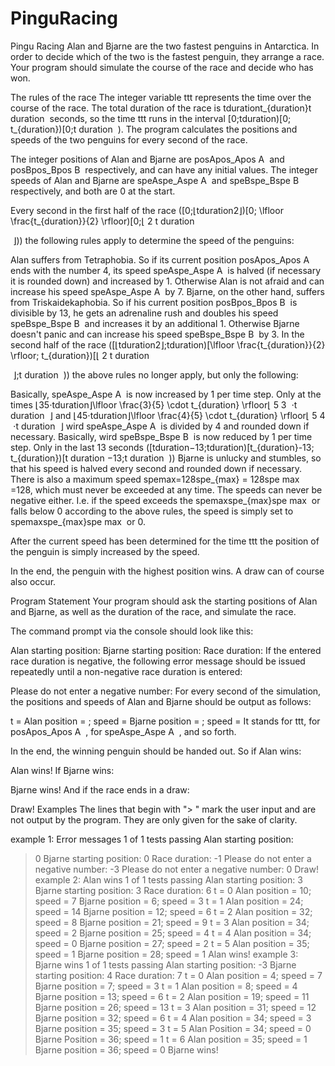 # PinguRacing
Pingu Racing
Alan and Bjarne are the two fastest penguins in Antarctica. In order to decide which of the two is the fastest penguin, they arrange a race. Your program should simulate the course of the race and decide who has won.

The rules of the race
The integer variable ttt represents the time over the course of the race. The total duration of the race is tdurationt_{duration}t 
duration
​
  seconds, so the time ttt runs in the interval [0;tduration)[0; t_{duration})[0;t 
duration
​
 ). The program calculates the positions and speeds of the two penguins for every second of the race.

The integer positions of Alan and Bjarne are posApos_Apos 
A
​
  and posBpos_Bpos 
B
​
  respectively, and can have any initial values. The integer speeds of Alan and Bjarne are speAspe_Aspe 
A
​
  and speBspe_Bspe 
B
​
  respectively, and both are 0 at the start.

Every second in the first half of the race ([0;⌊tduration2⌋)[0; \lfloor \frac{t_{duration}}{2} \rfloor)[0;⌊ 
2
t 
duration
​
 
​
 ⌋)) the following rules apply to determine the speed of the penguins:

Alan suffers from Tetraphobia. So if its current position posApos_Apos 
A
​
  ends with the number 4, its speed speAspe_Aspe 
A
​
  is halved (if necessary it is rounded down) and increased by 1.
Otherwise Alan is not afraid and can increase his speed speAspe_Aspe 
A
​
  by 7.
Bjarne, on the other hand, suffers from Triskaidekaphobia. So if his current position posBpos_Bpos 
B
​
  is divisible by 13, he gets an adrenaline rush and doubles his speed speBspe_Bspe 
B
​
  and increases it by an additional 1.
Otherwise Bjarne doesn't panic and can increase his speed speBspe_Bspe 
B
​
  by 3.
In the second half of the race ([⌊tduration2⌋;tduration)[\lfloor \frac{t_{duration}}{2} \rfloor; t_{duration})[⌊ 
2
t 
duration
​
 
​
 ⌋;t 
duration
​
 )) the above rules no longer apply, but only the following:

Basically, speAspe_Aspe 
A
​
  is now increased by 1 per time step. Only at the times ⌊35⋅tduration⌋\lfloor \frac{3}{5} \cdot t_{duration} \rfloor⌊ 
5
3
​
 ⋅t 
duration
​
 ⌋ and ⌊45⋅tduration⌋\lfloor \frac{4}{5} \cdot t_{duration} \rfloor⌊ 
5
4
​
 ⋅t 
duration
​
 ⌋ wird speAspe_Aspe 
A
​
  is divided by 4 and rounded down if necessary.
Basically, wird speBspe_Bspe 
B
​
 is now reduced by 1 per time step. Only in the last 13 seconds ([tduration−13;tduration)[t_{duration}-13; t_{duration})[t 
duration
​
 −13;t 
duration
​
 )) Bjarne is unlucky and stumbles, so that his speed is halved every second and rounded down if necessary.
There is also a maximum speed spemax=128spe_{max} = 128spe 
max
​
 =128, which must never be exceeded at any time. The speeds can never be negative either. I.e. if the speed exceeds the spemaxspe_{max}spe 
max
​
  or falls below 0 according to the above rules, the speed is simply set to spemaxspe_{max}spe 
max
​
  or 0.

After the current speed has been determined for the time ttt the position of the penguin is simply increased by the speed.

In the end, the penguin with the highest position wins. A draw can of course also occur.

Program Statement
Your program should ask the starting positions of Alan and Bjarne, as well as the duration of the race, and simulate the race.

The command prompt via the console should look like this:

Alan starting position:
Bjarne starting position:
Race duration:
If the entered race duration is negative, the following error message should be issued repeatedly until a non-negative race duration is entered:

Please do not enter a negative number:
For every second of the simulation, the positions and speeds of Alan and Bjarne should be output as follows:

t = <time>
Alan position = <posA>; speed = <speA>
Bjarne position = <posB>; speed = <speB>
It stands <time> for ttt, <posA> for posApos_Apos 
A
​
 , <speA> for speAspe_Aspe 
A
​
 , and so forth.

In the end, the winning penguin should be handed out. So if Alan wins:

Alan wins!
If Bjarne wins:

Bjarne wins!
And if the race ends in a draw:

Draw!
Examples
The lines that begin with "> " mark the user input and are not output by the program. They are only given for the sake of clarity.

 example 1: Error messages 1 of 1 tests passing
Alan starting position:
> 0
Bjarne starting position:
> 0
Race duration:
> -1
Please do not enter a negative number:
> -3
Please do not enter a negative number:
> 0
Draw!
 example 2: Alan wins 1 of 1 tests passing
Alan starting position:
> 3
Bjarne starting position:
> 3
Race duration:
> 6
t = 0
Alan position = 10; speed = 7
Bjarne position = 6; speed = 3
t = 1
Alan position = 24; speed = 14
Bjarne position = 12; speed = 6
t = 2
Alan position = 32; speed = 8
Bjarne position = 21; speed = 9
t = 3
Alan position = 34; speed = 2
Bjarne position = 25; speed = 4
t = 4
Alan position = 34; speed = 0
Bjarne position = 27; speed = 2
t = 5
Alan position = 35; speed = 1
Bjarne position = 28; speed = 1
Alan wins!
 example 3: Bjarne wins 1 of 1 tests passing
Alan starting position:
> -3
Bjarne starting position:
> 4
Race duration:
> 7
t = 0
Alan position = 4; speed = 7
Bjarne position = 7; speed = 3
t = 1
Alan position = 8; speed = 4
Bjarne position = 13; speed = 6
t = 2
Alan position = 19; speed = 11
Bjarne position = 26; speed = 13
t = 3
Alan position = 31; speed = 12
Bjarne position = 32; speed = 6
t = 4
Alan position = 34; speed = 3
Bjarne position = 35; speed = 3
t = 5
Alan Position = 34; speed = 0
Bjarne Position = 36; speed = 1
t = 6
Alan position = 35; speed = 1
Bjarne position = 36; speed = 0
Bjarne wins!
